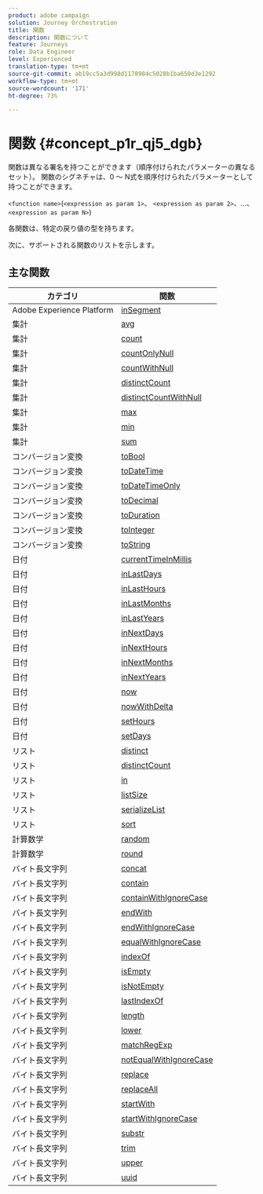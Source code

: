 ```yaml
---
product: adobe campaign
solution: Journey Orchestration
title: 関数
description: 関数について
feature: Journeys
role: Data Engineer
level: Experienced
translation-type: tm+mt
source-git-commit: ab19cc5a3d998d1178984c5028b1ba650d3e1292
workflow-type: tm+mt
source-wordcount: '171'
ht-degree: 73%

---
```



# 関数 {#concept_p1r_qj5_dgb}

関数は異なる署名を持つことができます（順序付けられたパラメーターの異なるセット）。 関数のシグネチャは、0 ～ N式を順序付けられたパラメーターとして持つことができます。

`<function name>`(`<expression as param 1>`、 `<expression as param 2>`、...、`<expression as param N>`)

各関数は、特定の戻り値の型を持ちます。

次に、サポートされる関数のリストを示します。

## 主な関数

| カテゴリ | 関数 |
|-------------|-----------------------|
| Adobe Experience Platform | [inSegment](../functions/functioninsegment.md) |
| 集計 | [avg](../functions/functionavg.md) |
| 集計 | [count](../functions/functioncount.md) |
| 集計 | [countOnlyNull](../functions/functioncountonlynull.md) |
| 集計 | [countWithNull](../functions/functioncountwithnull.md) |
| 集計 | [distinctCount](../functions/functiondistinctcount.md) |
| 集計 | [distinctCountWithNull](../functions/functiondistinctcountwithnull.md) |
| 集計 | [max](../functions/functionmax.md) |
| 集計 | [min](../functions/functionmin.md) |
| 集計 | [sum](../functions/functionsum.md) |
| コンバージョン変換 | [toBool](../functions/functiontobool.md) |
| コンバージョン変換 | [toDateTime](../functions/functiontodatetime.md) |
| コンバージョン変換 | [toDateTimeOnly](../functions/functiontodatetimeonly.md) |
| コンバージョン変換 | [toDecimal](../functions/functiontodecimal.md) |
| コンバージョン変換 | [toDuration](../functions/functiontoduration.md) |
| コンバージョン変換 | [toInteger](../functions/functiontointeger.md) |
| コンバージョン変換 | [toString](../functions/functiontostring.md) |
| 日付 | [currentTimeInMillis](../functions/functioncurrenttimeinmillis.md) |
| 日付 | [inLastDays](../functions/functioninlastdays.md) |
| 日付 | [inLastHours](../functions/functioninlasthours.md) |
| 日付 | [inLastMonths](../functions/functioninlastmonths.md) |
| 日付 | [inLastYears](../functions/functioninlastyears.md) |
| 日付 | [inNextDays](../functions/functioninnextdays.md) |
| 日付 | [inNextHours](../functions/functioninnexthours.md) |
| 日付 | [inNextMonths](../functions/functioninnextmonths.md) |
| 日付 | [inNextYears](../functions/functioninnextyears.md) |
| 日付 | [now](../functions/functionnow.md) |
| 日付 | [nowWithDelta](../functions/functionnowwithdelta.md) |
| 日付 | [setHours](../functions/functionsethours.md) |
| 日付 | [setDays](../functions/functionsetdays.md) |
| リスト | [distinct](../functions/functiondistinct.md) |
| リスト | [distinctCount](../functions/functiondistinctcount.md) |
| リスト | [in](../functions/functionin.md) |
| リスト | [listSize](../functions/functionlistsize.md) |
| リスト | [serializeList](../functions/functionserializelist.md) |
| リスト | [sort](../functions/functionsort.md) |
| 計算数学 | [random](../functions/functionrandom.md) |
| 計算数学 | [round](../functions/functionround.md) |
|  バイト長文字列 | [concat](../functions/functionconcat.md) |
|  バイト長文字列 | [contain](../functions/functioncontain.md) |
|  バイト長文字列 | [containWithIgnoreCase](../functions/functioncontainwithignorecase.md) |
|  バイト長文字列 | [endWith](../functions/functionendwith.md) |
|  バイト長文字列 | [endWithIgnoreCase](../functions/functionendwithignorecase.md) |
|  バイト長文字列 | [equalWithIgnoreCase](../functions/functionequalignorecase.md) |
|  バイト長文字列 | [indexOf](../functions/functionindexof.md) |
|  バイト長文字列 | [isEmpty](../functions/functionisempty.md) |
|  バイト長文字列 | [isNotEmpty](../functions/functionisnotempty.md) |
|  バイト長文字列 | [lastIndexOf](../functions/functionlastindexof.md) |
|  バイト長文字列 | [length](../functions/functionlength.md) |
|  バイト長文字列 | [lower](../functions/functionlower.md) |
|  バイト長文字列 | [matchRegExp](../functions/functionmatchregexp.md) |
|  バイト長文字列 | [notEqualWithIgnoreCase](../functions/functionnotequalignorecase.md) |
|  バイト長文字列 | [replace](../functions/functionreplace.md) |
|  バイト長文字列 | [replaceAll](../functions/functionreplaceall.md) |
|  バイト長文字列 | [startWith](../functions/functionstartwith.md) |
|  バイト長文字列 | [startWithIgnoreCase](../functions/functionstartwithignorecase.md) |
|  バイト長文字列 | [substr](../functions/functionsubstr.md) |
|  バイト長文字列 | [trim](../functions/functiontrim.md) |
|  バイト長文字列 | [upper](../functions/functionupper.md) |
|  バイト長文字列 | [uuid](../functions/functionuuid.md) |